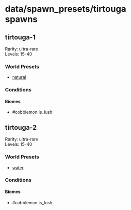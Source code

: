 # data/spawn_presets/tirtouga spawns  
  
## tirtouga-1  
Rarity: ultra-rare  
Levels: 15-40  
  
### World Presets  
* [natural](/data/world_presets/natural.md)  
  
### Conditions  
  
#### Biomes  
  * #cobblemon:is_lush
  
  
## tirtouga-2  
Rarity: ultra-rare  
Levels: 15-40  
  
### World Presets  
* [water](/data/world_presets/water.md)  
  
### Conditions  
  
#### Biomes  
  * #cobblemon:is_lush
  
